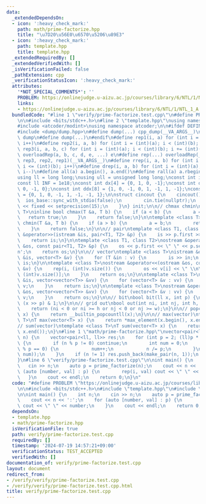 ```yaml
---
data:
  _extendedDependsOn:
  - icon: ':heavy_check_mark:'
    path: math/prime-factorize.hpp
    title: "\u7D20\u56E0\u6570\u5206\u89E3"
  - icon: ':heavy_check_mark:'
    path: template.hpp
    title: template.hpp
  _extendedRequiredBy: []
  _extendedVerifiedWith: []
  _isVerificationFailed: false
  _pathExtension: cpp
  _verificationStatusIcon: ':heavy_check_mark:'
  attributes:
    '*NOT_SPECIAL_COMMENTS*': ''
    PROBLEM: https://onlinejudge.u-aizu.ac.jp/courses/library/6/NTL/1/NTL_1_A
    links:
    - https://onlinejudge.u-aizu.ac.jp/courses/library/6/NTL/1/NTL_1_A
  bundledCode: "#line 1 \"verify/prime-factorize.test.cpp\"\n#define PROBLEM \"https://onlinejudge.u-aizu.ac.jp/courses/library/6/NTL/1/NTL_1_A\"\
    \n\n#include <bits/stdc++.h>\n#line 2 \"template.hpp\"\nusing namespace std;\n\
    #include <atcoder/modint>\nusing namespace atcoder;\n\n#ifdef DEFINED_ONLY_IN_LOCAL\n\
    #include <dump/dump.hpp>\n#define dump(...) cpp_dump(__VA_ARGS__)\n#else\n#undef\
    \ dump\n#define dump(...)\n#endif\n#define rep1(i, a) for (int i = 0; i < (int)(a);\
    \ i++)\n#define rep2(i, a, b) for (int i = (int)(a); i < (int)(b); i++)\n#define\
    \ rep3(i, a, b, c) for (int i = (int)(a); i < (int)(b); i += (int)(c))\n#define\
    \ overloadRep(a, b, c, d, e, ...) e\n#define rep(...) overloadRep(__VA_ARGS__,\
    \ rep3, rep2, rep1)(__VA_ARGS__)\n#define rrep(i, a, b) for (int i = (int)(a);\
    \ i <= (int)(b); i++)\n#define drep(i, a, b) for (int i = (int)(a); i >= (int)(b);\
    \ i--)\n#define all(a) a.begin(), a.end()\n#define rall(a) a.rbegin(), a.rend()\n\
    using ll = long long;\nusing ull = unsigned long long;\nconst int inf = 1e9;\n\
    const ll INF = 1e18;\nconst int dx[4] = {0, 1, 0, -1};\nconst int dy[4] = {1,\
    \ 0, -1, 0};\nconst int ddx[8] = {1, 0, -1, 0, 1, -1, 1, -1};\nconst int ddy[8]\
    \ = {0, 1, 0, -1, 1, -1, -1, 1};\n\nstruct cincout {\n    cincout() {\n      \
    \  ios_base::sync_with_stdio(false);\n        cin.tie(nullptr);\n        cout\
    \ << fixed << setprecision(15);\n    }\n} init;\n\n// chmax chmin\ntemplate <class\
    \ T>\ninline bool chmax(T &a, T b) {\n    if (a < b) {\n        a = b;\n     \
    \   return true;\n    }\n    return false;\n}\n\ntemplate <class T>\ninline bool\
    \ chmin(T &a, T b) {\n    if (a > b) {\n        a = b;\n        return true;\n\
    \    }\n    return false;\n}\n\n// pair\ntemplate <class T1, class T2>\nistream\
    \ &operator>>(istream &is, pair<T1, T2> &p) {\n    is >> p.first >> p.second;\n\
    \    return is;\n}\n\ntemplate <class T1, class T2>\nostream &operator<<(ostream\
    \ &os, const pair<T1, T2> &p) {\n    os << p.first << \" \" << p.second << '\\\
    n';\n    return os;\n}\n\n// vector\ntemplate <class T>\nistream &operator>>(istream\
    \ &is, vector<T> &v) {\n    for (T &in : v) {\n        is >> in;\n    }\n    return\
    \ is;\n}\n\ntemplate <class T>\nostream &operator<<(ostream &os, const vector<T>\
    \ &v) {\n    rep(i, (int)v.size()) {\n        os << v[i] << \" \\n\"[i + 1 ==\
    \ (int)v.size()];\n    }\n    return os;\n}\n\ntemplate <class T>\nistream &operator>>(istream\
    \ &is, vector<vector<T>> &vv) {\n    for (vector<T> &v : vv) {\n        is >>\
    \ v;\n    }\n    return is;\n}\n\ntemplate <class T>\nostream &operator<<(ostream\
    \ &os, vector<vector<T>> &vv) {\n    for (vector<T> &v : vv) {\n        os <<\
    \ v;\n    }\n    return os;\n}\n\n// bit\nbool bit(ll x, int p) {\n    return\
    \ (x >> p) & 1;\n}\n\n// grid out\nbool out(int ni, int nj, int h, int w) {\n\
    \    return (ni < 0 or ni >= h or nj < 0 or nj >= w);\n}\n\n// popcount\nint pc(ll\
    \ x) {\n    return __builtin_popcountll(x);\n}\n\n// max(vector)\ntemplate <class\
    \ T>\nT max(vector<T> x) {\n    return *max_element(x.begin(), x.end());\n}\n\n\
    // sum(vector)\ntemplate <class T>\nT sum(vector<T> x) {\n    return reduce(x.begin(),\
    \ x.end());\n}\n#line 1 \"math/prime-factorize.hpp\"\nvector<pair<ll, ll>> prime_factorize(ll\
    \ n) {\n    vector<pair<ll, ll>> res;\n    for (int p = 2; (ll)p * p <= n; p++)\
    \ {\n        if (n % p != 0) continue;\n        int num = 0;\n        while (n\
    \ % p == 0) {\n            num++;\n            n /= p;\n        }\n        res.push_back(make_pair(p,\
    \ num));\n    }\n    if (n != 1) res.push_back(make_pair(n, 1));\n    return res;\n\
    }\n#line 6 \"verify/prime-factorize.test.cpp\"\n\nint main() {\n    int n;\n \
    \   cin >> n;\n    auto p = prime_factorize(n);\n    cout << n << ':';\n    for\
    \ (auto [number, val] : p) {\n        rep(i, val) cout << \" \" << number;\n \
    \   }\n    cout << endl;\n    return 0;\n}\n"
  code: "#define PROBLEM \"https://onlinejudge.u-aizu.ac.jp/courses/library/6/NTL/1/NTL_1_A\"\
    \n\n#include <bits/stdc++.h>\n#include \"template.hpp\"\n#include \"math/prime-factorize.hpp\"\
    \n\nint main() {\n    int n;\n    cin >> n;\n    auto p = prime_factorize(n);\n\
    \    cout << n << ':';\n    for (auto [number, val] : p) {\n        rep(i, val)\
    \ cout << \" \" << number;\n    }\n    cout << endl;\n    return 0;\n}"
  dependsOn:
  - template.hpp
  - math/prime-factorize.hpp
  isVerificationFile: true
  path: verify/prime-factorize.test.cpp
  requiredBy: []
  timestamp: '2024-07-19 14:57:21+09:00'
  verificationStatus: TEST_ACCEPTED
  verifiedWith: []
documentation_of: verify/prime-factorize.test.cpp
layout: document
redirect_from:
- /verify/verify/prime-factorize.test.cpp
- /verify/verify/prime-factorize.test.cpp.html
title: verify/prime-factorize.test.cpp
---
```

